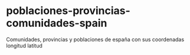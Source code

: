 # poblaciones-provincias-comunidades-spain
Comunidades, provincias y poblaciones de españa con sus coordenadas longitud latitud
